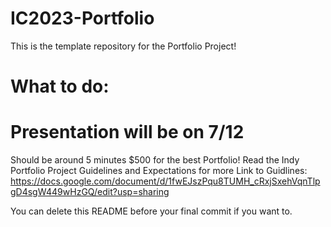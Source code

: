 # IC2023-Portfolio
This is the template repository for the Portfolio Project!

# What to do:

# Presentation will be on 7/12
Should be around 5 minutes
$500 for the best Portfolio!
Read the Indy Portfolio Project Guidelines and Expectations for more
Link to Guidlines: https://docs.google.com/document/d/1fwEJszPqu8TUMH_cRxjSxehVqnTlpgD4sgW449wHzGQ/edit?usp=sharing

You can delete this README before your final commit if you want to.
